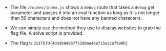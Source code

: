 * The file `/routes/index.js` shows a `debug` route that takes a `debug` get parameter and passes it into an eval function as long as it is not longer than 50 characters and does not have any banned characters.


* We can simply use the method they use to display websites to grab the flag file. A solve script is provided.

* The flag is `ISITDTU{4d43b849b7f52d0ae46a715e2caf980b}`
